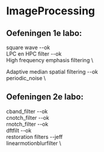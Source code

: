 # ImageProcessing

## Oefeningen 1e labo: 
square wave --ok \
LPC en HPC filter --ok \
High frequency emphasis filtering \ 

Adaptive median spatial filtering --ok \
periodic_noise \
 
## Oefeningen 2e labo: 
cband_filter --ok \
cnotch_filter --ok \
rnotch_filter --ok \
dftfilt --ok \
restoration filters --jeff \
linearmotionblurfilter \


